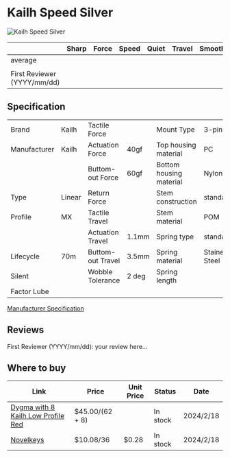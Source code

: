 # Kailh Speed Silver

![Kailh Speed Silver](https://novelkeys.com/cdn/shop/products/Kailh_Speed_Silver_1512x.jpg?v=1628272318)

|                             | Sharp | Force | Speed | Quiet | Travel | Smoothness | Stability | Crispness | Thockiness | Clackiness | Poppiness | RGB | Consistency | Overall |
| --------------------------- | ----- | ----- | ----- | ----- | ------ | ---------- | --------- | --------- | ---------- | ---------- | --------- | --- | ----------- | ------- |
| average                     |       |       |       |       |        |            |           |           |            |            |           |     |             |         |
|                             |       |       |       |       |        |            |           |           |            |            |           |     |             |         |
| First Reviewer (YYYY/mm/dd) |       |       |       |       |        |            |           |           |            |            |           |     |             |         |

## Specification

|              |        |                   |       |                         |                |
| ------------ | ------ | ----------------- | ----- | ----------------------- | -------------- |
| Brand        | Kailh  | Tactile Force     |       | Mount Type              | 3-pin          |
| Manufacturer | Kailh  | Actuation Force   | 40gf  | Top housing material    | PC             |
|              |        | Buttom-out Force  | 60gf  | Bottom housing material | Nylon          |
| Type         | Linear | Return Force      |       | Stem construction       | standard       |
| Profile      | MX     | Tactile Travel    |       | Stem material           | POM            |
|              |        | Actuation Travel  | 1.1mm | Spring type             | standard       |
| Lifecycle    | 70m    | Buttom-out Travel | 3.5mm | Spring material         | Stainess Steel |
| Silent       |        | Wobble Tolerance  | 2 deg | Spring length           |                |
| Factor Lube  |        |                   |       |                         |                |

[Manufacturer Specification](https://cdn.shopify.com/s/files/1/3099/8088/files/Speed_Copper_Specs.pdf?v=1627046669)

## Reviews

First Reviewer (YYYY/mm/dd):
your review here...

## Where to buy

| Link                                                                                             | Price           | Unit Price | Status   | Date      |
| ------------------------------------------------------------------------------------------------ | --------------- | ---------- | -------- | --------- |
| [Dygma with 8 Kailh Low Profile Red](https://dygma.com/products/switches?variant=43658510336238) | $45.00/(62 + 8) |            | In stock | 2024/2/18 |
| [Novelkeys](https://novelkeys.com/products/kailh-switches?variant=40598660677799ts)              | $10.08/36       | $0.28      | In stock | 2024/2/18 |
